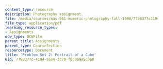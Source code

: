 ```yaml
---
content_type: resource
description: Photography assignment.
file: /media/courses/mas-961-numeric-photography-fall-1998/7798377c4194a6843d70f8c0a9e5d0a8_ps2.pdf
file_type: application/pdf
learning_resource_types:
- Assignments
ocw_type: OCWFile
parent_title: Assignments
parent_type: CourseSection
resourcetype: Document
title: 'Problem Set 2: Portrait of a Cube'
uid: 7798377c-4194-a684-3d70-f8c0a9e5d0a8
---
```

